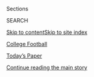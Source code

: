 <div id="app">

<div>

<div class="NYTAppHideMasthead css-zz1s19 e1suatyy0">

<div class="section css-ui9rw0 e1suatyy2">

<div class="css-11hrj97 er09x8g0">

<div class="css-6n7j50">

</div>

<span class="css-1dv1kvn">Sections</span>

<div class="css-10488qs">

<span class="css-1dv1kvn">SEARCH</span>

</div>

[Skip to content](#site-content)[Skip to site index](#site-index)

</div>

<div id="masthead-section-label" class="css-1fnb9ct eaxe0e00">

[College
Football](https://www.nytimes3xbfgragh.onion/section/sports/ncaafootball)

</div>

<div class="css-10698na e1huz5gh0">

</div>

</div>

<div id="masthead-bar-one" class="section hasLinks css-15hmgas e1csuq9d3">

<div class="css-uqyvli e1csuq9d0">

</div>

<div class="css-1uqjmks e1csuq9d1">

</div>

<div class="css-9e9ivx">

[](https://myaccount.nytimes3xbfgragh.onion/auth/login?response_type=cookie&client_id=vi)

</div>

<div class="css-1bvtpon e1csuq9d2">

[Today’s Paper](https://www.nytimes3xbfgragh.onion/section/todayspaper)

</div>

</div>

</div>

</div>

<div data-aria-hidden="false">

<div id="site-content" data-role="main">

<div id="top-wrapper" class="css-15p45cc eaca97t0" type="top">

<div id="top-slug" class="css-19x0jxb eaca97t1" hidden="">

Advertisement

</div>

[Continue reading the main
story](#after-top)

<div class="ad top-wrapper" style="text-align:center;height:100%;display:block;min-height:90px">

<div id="top" class="place-ad" data-position="top" data-size-key="top">

</div>

</div>

<div id="after-top">

</div>

</div>

<div id="collection-ncaafootball" class="section css-15h4p1b e9abtgs0">

<div class="css-1j21atc e1svk9qx1">

<div class="css-fmiefx e1svk9qx2">

<div class="css-1hk7r2m eu54l5x0">

<div id="sponsor-wrapper" class="css-7a1pgi eaca97t0" type="sponsor" hidden="">

<div id="sponsor-slug" class="css-1l4mleb eaca97t1" hidden="">

Supported by

</div>

[Continue reading the main
story](#after-sponsor)

<div id="sponsor" class="ad sponsor-wrapper" style="text-align:left;height:100%;display:block">

</div>

<div id="after-sponsor">

</div>

</div>

</div>

### <span class="css-5xm8y ezz4tcd1">[Sports](/section/sports)</span>

</div>

<div class="css-nfcc9b e1svk9qx3">

<div class="css-vl9dhg e1svk9qx5">

<div class="css-1nrhkj6 e1svk9qx6">

# College Football

<div class="follow-button-placeholder" data-collection-id="">

</div>

<div class="css-d8bdto" data-role="toolbar" data-aria-label="Social Media Share buttons, Save button, and Comments Panel with current comment count" data-testid="share-tools">

  - 
  - 
  - 
  - 
    
    <div class="css-6n7j50">
    
    </div>

</div>

</div>

</div>

</div>

<div id="subheader-wrapper" class="css-1kieyps eaca97t0" type="subheader">

<div id="subheader-slug" class="css-1tag3rd eaca97t1">

Advertisement

</div>

[Continue reading the main
story](#after-subheader)

<div id="subheader" class="ad subheader-wrapper" style="text-align:center;height:100%;display:block">

</div>

<div id="after-subheader">

</div>

</div>

</div>

<div class="css-185go5a e1o5byef0">

<div class="css-15cbhtu">

  - [Latest](#stream-panel)
  - <span class="css-6n7j50">Search</span>
    <div class="control">
    <div class="label-container css-1dv1kvn">
    Search
    </div>
    <div class="css-wm4t3d">
    **<span id="clear-search-input" class="css-1dv1kvn">Clear this text
    input</span>
    </div>
    </div>
    <span class="css-1iovbfw"></span>

<div id="stream-panel" class="section css-8msx5b e1jz0cab1">

<div class="css-13mho3u">

1.  
    
    <div class="css-1cp3ece">
    
    <div class="css-1l4spti">
    
    [](/2020/08/02/sports/ncaafootball/coronavirus-college-football-pac-12.html)
    
    <div class="css-79elbk">
    
    ![](https://static01.graylady3jvrrxbe.onion/images/2020/08/02/sports/02collegefootball-web-2/02collegefootball-web-2-thumbWide.jpg?quality=75&auto=webp&disable=upscale)
    
    </div>
    
    ## A Group of Pac-12 Football Players Opts Out of the Season
    
    The athletes from 10 schools said they were dissatisfied with how
    their universities were handling the coronavirus, an approach they
    say prioritizes money over safety.
    
    <div class="css-1nqbnmb ea5icrr0">
    
    By <span class="css-1n7hynb">Billy
    Witz</span>
    
    </div>
    
    </div>
    
    <div class="css-1lc2l26 e1xfvim33">
    
    </div>
    
    </div>

2.  
    
    <div class="css-1cp3ece">
    
    <div class="css-1l4spti">
    
    [](/2020/07/23/sports/ncaa-NIL-rights.html)
    
    <div class="css-79elbk">
    
    ![](https://static01.graylady3jvrrxbe.onion/images/2020/07/23/sports/23ncaa-1/23ncaa-1-thumbWide.jpg?quality=75&auto=webp&disable=upscale)
    
    </div>
    
    ## Senators Say N.C.A.A. Needs Broad Reform
    
    As the N.C.A.A. appealed for a federal policy for name, image and
    likeness rights, senators criticized the organization’s handling of
    amateurism rules and the return of sports amid the pandemic.
    
    <div class="css-1nqbnmb ea5icrr0">
    
    By <span class="css-1n7hynb">Gillian R.
    Brassil</span>
    
    </div>
    
    </div>
    
    <div class="css-1lc2l26 e1xfvim33">
    
    </div>
    
    </div>

3.  
    
    <div class="css-1cp3ece">
    
    <div class="css-1l4spti">
    
    [](/2020/07/22/sports/ncaabasketball/black-lives-matter-hbcus-college-athletes.html)
    
    <div class="css-79elbk">
    
    ![](https://static01.graylady3jvrrxbe.onion/images/2020/07/16/sports/00HBCUS-1/merlin_174629982_3f7f1097-b253-4f6a-be44-2347815641f4-thumbWide.jpg?quality=75&auto=webp&disable=upscale)
    
    </div>
    
    ## Black Lives Matter Protests Spawn Push for Athletes to Attend Historically Black Colleges
    
    Makur Maker, a star basketball recruit, chose Howard University over
    offers from U.C.L.A. and Kentucky, and said he hoped other athletes
    would consider programs at historically Black institutions.
    
    <div class="css-1nqbnmb ea5icrr0">
    
    By <span class="css-1n7hynb">Annika
    Hammerschlag</span>
    
    </div>
    
    </div>
    
    <div class="css-1lc2l26 e1xfvim33">
    
    </div>
    
    </div>

4.  
    
    <div class="css-1cp3ece">
    
    <div class="css-1l4spti">
    
    [](/2020/07/20/sports/ncaafootball/Iowa-State-Jack-Trice-Stadium.html)
    
    <div class="css-79elbk">
    
    ![](https://static01.graylady3jvrrxbe.onion/images/2020/06/30/sports/00unrest-iowastadium-9/merlin_160786203_75f29cdf-d2aa-4b54-8624-153697a8edc6-thumbWide.jpg?quality=75&auto=webp&disable=upscale)
    
    </div>
    
    ## A Stadium at Iowa State Says His Name: Jack Trice
    
    Iowa State is the only major college football team to have named its
    stadium after a Black man, a player named Jack Trice who died from
    injuries sustained in a game in 1923 and whose story resonates amid
    today’s social justice movement.
    
    <div class="css-1nqbnmb ea5icrr0">
    
    By <span class="css-1n7hynb">Jeré
    Longman</span>
    
    </div>
    
    </div>
    
    <div class="css-1lc2l26 e1xfvim33">
    
    </div>
    
    </div>

5.  
    
    <div class="css-1cp3ece">
    
    <div class="css-1l4spti">
    
    [](/2020/07/16/sports/ncaafootball/ncaa-guidelines-fall-sports.html)
    
    <div class="css-79elbk">
    
    ![](https://static01.graylady3jvrrxbe.onion/images/2020/07/16/sports/16ncaa-fall-1/16ncaa-fall-1-thumbWide.jpg?quality=75&auto=webp&disable=upscale)
    
    </div>
    
    ## N.C.A.A. Updates Guidelines and Says Return of Sports Depends on Spread
    
    The coronavirus needs to be better contained for fall sports to
    happen, Mark Emmert, the association’s president, said. “Today,
    sadly,” he said, “the data point in the wrong direction.”
    
    <div class="css-1nqbnmb ea5icrr0">
    
    By <span class="css-1n7hynb">Gillian R.
    Brassil</span>
    
    </div>
    
    </div>
    
    <div class="css-1lc2l26 e1xfvim33">
    
    </div>
    
    </div>

6.  
    
    <div class="css-1cp3ece">
    
    <div class="css-1l4spti">
    
    [](/2020/07/15/sports/tommy-tuberville-alabama-auburn.html)
    
    <div class="css-79elbk">
    
    ![](https://static01.graylady3jvrrxbe.onion/images/2020/07/06/sports/06tuberville-1/06tuberville-1-thumbWide.jpg?quality=75&auto=webp&disable=upscale)
    
    </div>
    
    ## Tuberville Advances: Will Alabama Send an Auburn Coach to the Senate?
    
    Tommy Tuberville led Auburn to an undefeated season in 2004. Now
    that he’s running for a Senate seat, will Alabama fans forgive him?
    
    <div class="css-1nqbnmb ea5icrr0">
    
    By <span class="css-1n7hynb">Gillian R.
    Brassil</span>
    
    </div>
    
    </div>
    
    <div class="css-1lc2l26 e1xfvim33">
    
    </div>
    
    </div>

7.  
    
    <div class="css-1cp3ece">
    
    <div class="css-1l4spti">
    
    [](/2020/07/14/us/eyes-of-texas-football.html)
    
    <div class="css-79elbk">
    
    ![](https://static01.graylady3jvrrxbe.onion/images/2020/07/14/multimedia/14xp-unrest-texas/14xp-unrest-texas-thumbWide.jpg?quality=75&auto=webp&disable=upscale)
    
    </div>
    
    ## University of Texas Won’t Drop Song With Racist History
    
    “The Eyes of Texas,” once sung at minstrel shows, will remain a
    campus anthem at the University of Texas at Austin, the school
    announced on Monday.
    
    <div class="css-1nqbnmb ea5icrr0">
    
    By <span class="css-1n7hynb">Maria
    Cramer</span>
    
    </div>
    
    </div>
    
    <div class="css-1lc2l26 e1xfvim33">
    
    </div>
    
    </div>

8.  
    
    <div class="css-1cp3ece">
    
    <div class="css-1l4spti">
    
    [](/2020/07/10/sports/ncaafootball/coronavirus-college-football-season-canceled.html)
    
    <div class="css-79elbk">
    
    ![](https://static01.graylady3jvrrxbe.onion/images/2020/07/10/sports/10virus-collegefootball-1/merlin_172776288_d495e987-a8d6-48df-b351-f037c672ac93-thumbWide.jpg?quality=75&auto=webp&disable=upscale)
    
    </div>
    
    ## College Football Season Teeters on the Brink
    
    Bit by bit, workouts, programs or seasons are canceled by
    conferences, throwing into question if it is worth having a season
    at all in a pandemic.
    
    <div class="css-1nqbnmb ea5icrr0">
    
    By <span class="css-1n7hynb">John
    Branch</span>
    
    </div>
    
    </div>
    
    <div class="css-1lc2l26 e1xfvim33">
    
    </div>
    
    </div>

9.  
    
    <div class="css-1cp3ece">
    
    <div class="css-1l4spti">
    
    [](/2020/07/09/sports/ncaafootball/big-ten-fall-sports-in-conference.html)
    
    <div class="css-79elbk">
    
    ![](https://static01.graylady3jvrrxbe.onion/images/2020/07/09/sports/09bigten-web-1/merlin_161684175_f3b6a6e5-abef-4abf-ac1b-89ab160c34e9-thumbWide.jpg?quality=75&auto=webp&disable=upscale)
    
    </div>
    
    ## Big Ten Will Play Fall Sports Only Within Conference, if at All
    
    The league’s football teams had been scheduled to participate in
    some of the most highly anticipated nonconference games of the 2020
    season.
    
    <div class="css-1nqbnmb ea5icrr0">
    
    By <span class="css-1n7hynb">Gillian R. Brassil <span>and</span>
    Alan
    Blinder</span>
    
    </div>
    
    </div>
    
    <div class="css-1lc2l26 e1xfvim33">
    
    </div>
    
    </div>

10. 
    
    <div class="css-1cp3ece">
    
    <div class="css-1l4spti">
    
    [](/2020/07/08/sports/ncaafootball/ivy-league-fall-sports-football-coronavirus.html)
    
    <div class="css-79elbk">
    
    ![](https://static01.graylady3jvrrxbe.onion/images/2020/07/08/sports/08virus-ivyleague01/08virus-ivyleague01-thumbWide.jpg?quality=75&auto=webp&disable=upscale)
    
    </div>
    
    ## Ivy League Places All Sports on Hold Until January
    
    The league’s decision could be influential for other university
    presidents as they consider how to handle the coronavirus pandemic.
    It is the first Division I conference to suspend football for the
    fall.
    
    <div class="css-1nqbnmb ea5icrr0">
    
    By <span class="css-1n7hynb">Billy Witz</span>
    
    </div>
    
    </div>
    
    <div class="css-1lc2l26 e1xfvim33">
    
    </div>
    
    </div>

<div class="css-13mho3u">

<div class="css-1t62hi8">

<div class="css-1stvaey">

Show
More

<div>

<div style="border:0;clip:rect(0 0 0 0);height:1px;margin:-1px;overflow:hidden;white-space:nowrap;padding:0;width:1px;position:absolute" data-role="log" data-aria-live="assertive">

</div>

<div style="border:0;clip:rect(0 0 0 0);height:1px;margin:-1px;overflow:hidden;white-space:nowrap;padding:0;width:1px;position:absolute" data-role="log" data-aria-live="assertive">

</div>

<div style="border:0;clip:rect(0 0 0 0);height:1px;margin:-1px;overflow:hidden;white-space:nowrap;padding:0;width:1px;position:absolute" data-role="log" data-aria-live="polite">

</div>

<div style="border:0;clip:rect(0 0 0 0);height:1px;margin:-1px;overflow:hidden;white-space:nowrap;padding:0;width:1px;position:absolute" data-role="log" data-aria-live="polite">

</div>

</div>

</div>

</div>

</div>

</div>

<div class="css-g6hk37 supplemental">

<div id="mid1-wrapper" class="css-10wkyv7 eaca97t0" type="lede">

<div id="mid1-slug" class="css-1tag3rd eaca97t1">

Advertisement

</div>

[Continue reading the main
story](#after-mid1)

<div id="mid1" class="ad mid1-wrapper" style="text-align:center;height:100%;display:block;min-height:250px">

</div>

<div id="after-mid1">

</div>

</div>

## Stats and Schedules

<div class="css-mmifeo">

  - [Top 25](#)
  - [A.C.C.](#)
  - [Big 12](#)
  - [Big East](#)
  - [Big 10](#)
  - [Pac-12](#)
  - [S.E.C.](#)

</div>

<div id="statscontent_cfb" class="css-gtodgd">

</div>

<div id="statscontent_cfb_001" class="css-1165139">

</div>

<div id="statscontent_cfb_071" class="css-1165139">

</div>

<div id="statscontent_cfb_002" class="css-1165139">

</div>

<div id="statscontent_cfb_004" class="css-1165139">

</div>

<div id="statscontent_cfb_007" class="css-1165139">

</div>

<div id="statscontent_cfb_008" class="css-1165139">

</div>

<div id="mktg-wrapper" class="css-oxle51 eaca97t0" type="mktg">

<div id="mktg-slug" class="css-1tag3rd eaca97t1">

Advertisement

</div>

[Continue reading the main
story](#after-mktg)

<div id="mktg" class="ad mktg-wrapper" style="text-align:center;height:100%;display:block">

</div>

<div id="after-mktg">

</div>

</div>

## Follow Us

<div class="module-body">

  - [**<span data-aria-hidden="true">NYTSports</span><span class="css-1dv1kvn">twitter
    page for NYTSports</span>](https://twitter.com/NYTSports)

</div>

## Sign Up for the Sports Newsletter

<div class="css-hftqp3">

Get the big sports news, highlights and analysis from Times journalists,
with distinctive takes on games and some behind-the-scenes surprises,
delivered to your inbox every week.

</div>

[SIGN UP](/newsletters/signup/SP)

</div>

</div>

</div>

</div>

</div>

</div>

## Site Index

<div>

</div>

## Site Information Navigation

  - [© <span>2020</span> <span>The New York Times
    Company</span>](https://help.nytimes3xbfgragh.onion/hc/en-us/articles/115014792127-Copyright-notice)

<!-- end list -->

  - [NYTCo](https://www.nytco.com/)
  - [Contact
    Us](https://help.nytimes3xbfgragh.onion/hc/en-us/articles/115015385887-Contact-Us)
  - [Work with us](https://www.nytco.com/careers/)
  - [Advertise](https://nytmediakit.com/)
  - [T Brand Studio](http://www.tbrandstudio.com/)
  - [Your Ad
    Choices](https://www.nytimes3xbfgragh.onion/privacy/cookie-policy#how-do-i-manage-trackers)
  - [Privacy](https://www.nytimes3xbfgragh.onion/privacy)
  - [Terms of
    Service](https://help.nytimes3xbfgragh.onion/hc/en-us/articles/115014893428-Terms-of-service)
  - [Terms of
    Sale](https://help.nytimes3xbfgragh.onion/hc/en-us/articles/115014893968-Terms-of-sale)
  - [Site
    Map](https://spiderbites.nytimes3xbfgragh.onion)
  - [Help](https://help.nytimes3xbfgragh.onion/hc/en-us)
  - [Subscriptions](https://www.nytimes3xbfgragh.onion/subscription?campaignId=37WXW)

</div>

</div>
